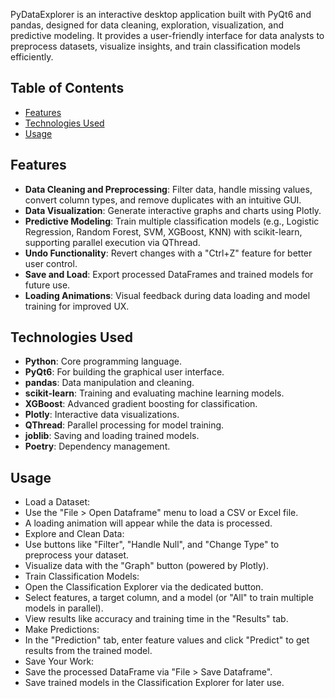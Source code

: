 PyDataExplorer is an interactive desktop application built with PyQt6 and pandas, designed for data cleaning, exploration, visualization, and predictive modeling. It provides a user-friendly interface for data analysts to preprocess datasets, visualize insights, and train classification models efficiently.

## Table of Contents
- [Features](#features)
- [Technologies Used](#technologies-used)
- [Usage](#usage)

## Features
- **Data Cleaning and Preprocessing**: Filter data, handle missing values, convert column types, and remove duplicates with an intuitive GUI.
- **Data Visualization**: Generate interactive graphs and charts using Plotly.
- **Predictive Modeling**: Train multiple classification models (e.g., Logistic Regression, Random Forest, SVM, XGBoost, KNN) with scikit-learn, supporting parallel execution via QThread.
- **Undo Functionality**: Revert changes with a "Ctrl+Z" feature for better user control.
- **Save and Load**: Export processed DataFrames and trained models for future use.
- **Loading Animations**: Visual feedback during data loading and model training for improved UX.

## Technologies Used
- **Python**: Core programming language.
- **PyQt6**: For building the graphical user interface.
- **pandas**: Data manipulation and cleaning.
- **scikit-learn**: Training and evaluating machine learning models.
- **XGBoost**: Advanced gradient boosting for classification.
- **Plotly**: Interactive data visualizations.
- **QThread**: Parallel processing for model training.
- **joblib**: Saving and loading trained models.
- **Poetry**: Dependency management.

## Usage
- Load a Dataset:
- Use the "File > Open Dataframe" menu to load a CSV or Excel file.
- A loading animation will appear while the data is processed.
- Explore and Clean Data:
- Use buttons like "Filter", "Handle Null", and "Change Type" to preprocess your dataset.
- Visualize data with the "Graph" button (powered by Plotly).
- Train Classification Models:
- Open the Classification Explorer via the dedicated button.
- Select features, a target column, and a model (or "All" to train multiple models in parallel).
- View results like accuracy and training time in the "Results" tab.
- Make Predictions:
- In the "Prediction" tab, enter feature values and click "Predict" to get results from the trained model.
- Save Your Work:
- Save the processed DataFrame via "File > Save Dataframe".
- Save trained models in the Classification Explorer for later use.
